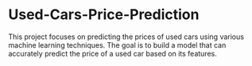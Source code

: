 # Used-Cars-Price-Prediction
This project focuses on predicting the prices of used cars using various machine learning techniques. The goal is to build a model that can accurately predict the price of a used car based on its features.
